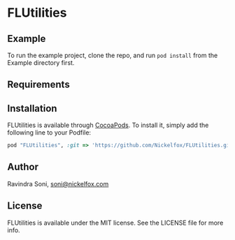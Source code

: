 # FLUtilities


## Example

To run the example project, clone the repo, and run `pod install` from the Example directory first.

## Requirements

## Installation

FLUtilities is available through [CocoaPods](http://cocoapods.org). To install
it, simply add the following line to your Podfile:

```ruby
pod "FLUtilities", :git => 'https://github.com/Nickelfox/FLUtilities.git'
```

## Author

Ravindra Soni, soni@nickelfox.com

## License

FLUtilities is available under the MIT license. See the LICENSE file for more info.

